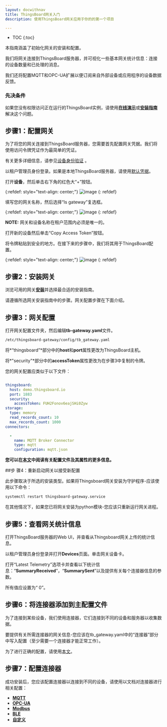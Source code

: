 ```yaml
---
layout: docwithnav
title: ThingsBoard网关入门
description: 使用ThingsBoard网关应用于你的的第一个项目

---
```


* TOC
{:toc}

本指南涵盖了初始化网关的安装和配置。

我们将网关连接到ThingsBoard服务器，并可视化一些基本网关统计信息：连接的设备数量和已处理的消息。

我们还将配置MQTT和OPC-UA扩展以便订阅来自外部设备或应用程序的设备数据反馈。


### 先决条件

如果您没有权限访问正在运行的ThingsBoard实例，请使用[**在线演示**](https://demo.thingsboard.io/signup)或[**安装指南**](/docs/user-guide/install/installation-options/)解决这个问题。


## 步骤1：配置网关

为了将您的网关连接到ThingsBoard服务器，您需要首先配置网关凭据。我们将使用访问令牌凭证作为最简单的凭证。

有关更多详细信息，请参见[设备身份验证](/docs/user-guide/device-credentials/) 。

以租户管理员身份登录。如果是本地ThingsBoard服务器，请使用[默认凭据](/docs/samples/demo-account/#demo-tenant)。

打开**设备**，然后单击右下角的红色大“+”按钮。

{:refdef: style="text-align: center;"}
![image](/images/gateway/device-page.png)
{: refdef} 

填写您的网关名称，然后选择“Is gateway”复选框。

{:refdef: style="text-align: center;"}
![image](/images/gateway/device-add.png)
{: refdef} 

**NOTE:** 网关和设备名称在租户范围内必须是唯一的。

打开新的设备然后单击“Copy Access Token”按钮。

将令牌粘贴到安全的地方。在接下来的步骤中，我们将其用于ThingsBoard配置。

{:refdef: style="text-align: center;"}
![image](/images/gateway/device-token.png)
{: refdef} 

## 步骤2：安装网关

浏览可用的网关[**安装**](/docs/iot-gateway/installation/)并选择最合适的安装指南。

请遵循所选网关安装指南中的步骤。网关配置步骤在下面介绍。

## 步骤3：网关配置

打开网关配置文件夹，然后编辑**tb-gateway.yaml**文件。
```bash
/etc/thingsboard-gateway/config/tb_gateway.yaml
```
  
将*“thingsboard”*部分中的**host**和**port**属性更改为ThingsBoard主机。

将*"security"*部分中的**accessToken**属性更改为在步骤3中复制的令牌。

您的网关配置应类似于以下文件：

```yaml

thingsboard:
  host: demo.thingsboard.io
  port: 1883
  security:
    accessToken: FUH2Fonov6eajSHi0Zyw
storage:
  type: memory
  read_records_count: 10
  max_records_count: 1000
connectors:

  -
    name: MQTT Broker Connector
    type: mqtt
    configuration: mqtt.json

```

**您可以在[本文](/docs/iot-gateway/configuration/)中阅读有关配置文件及其属性的更多信息。**

##步 骤4：重新启动网关以接受新配置

此步骤取决于所选的安装类型。如果将Thingsboard网关安装为守护程序-应该使用以下命令：
```bash
systemctl restart thingsboard-gateway.service
```
在其他情况下，如果您已将网关安装为python模块-您应该只重新运行网关进程。

## 步骤5：查看网关统计信息

打开ThingsBoard服务器的Web UI，并查看从Thingsboard网关上传的统计信息。

以租户管理员身份登录并打开**Devices**页面。单击网关设备卡。

打开“Latest Telemetry”选项卡并查看以下统计信息：“**SummaryReceived**”，“**SummarySent**”以及提供有关每个连接器信息的参数。

所有值应设置为“ 0”。

## 步骤6：将连接器添加到主配置文件
 
为了连接到某些设备，我们使用连接器，它们连接到不同的设备和服务器以收集数据。

要提供有关所需连接器的网关信息-您应该在tb_gateway.yaml中的“连接器”部分中写入配置（至少需要一个连接器才能正常工作）。

为了进行正确的配置，请使用[本文](/docs/iot-gateway/configuration/#section-connectors)。
 
## 步骤7：配置连接器

成功安装后，您应该配置连接器以连接到不同的设备，请使用以文档对连接器进行相关配置：
 - [**MQTT**](/docs/iot-gateway/config/mqtt/)
 - [**OPC-UA**](/docs/iot-gateway/config/opc-ua/)
 - [**Modbus**](/docs/iot-gateway/config/modbus/)
 - [**BLE**](/docs/iot-gateway/config/ble/)
 - [**自定义**](/docs/iot-gateway/custom/)